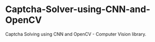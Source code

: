 # Captcha-Solver-using-CNN-and-OpenCV
Captcha Solving using CNN and OpenCV - Computer Vision library.
